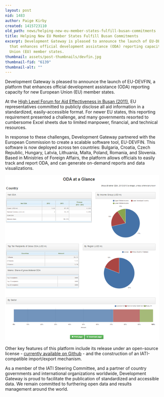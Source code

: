 ```yaml
---
layout: post
nid: 1483
author: Paige Kirby
created: 1415723110
old_path: news/helping-new-eu-member-states-fulfill-busan-commitments
title: Helping New EU Member States Fulfill Busan Commitments
excerpt: Development Gateway is pleased to announce the launch of EU-DEVFIN, a platform
  that enhances official development assistance (ODA) reporting capacity for new European
  Union (EU) member states.
thumbnail: assets/post-thumbnails/devfin.jpg
thumbnail-fid: "6139"
thumbnail-alt: ""
---
```


Development Gateway is pleased to announce the launch of EU-DEVFIN, a platform that enhances official development assistance (ODA) reporting capacity for new European Union (EU) member states.

At the [High Level Forum for Aid Effectiveness in Busan (2011)](http://www.oecd.org/dac/effectiveness/fourthhighlevelforumonaideffectiveness.htm), EU representatives committed to publicly disclose all aid information in a standardized, easily-accessible format. For newer EU states, this reporting requirement presented a challenge, and many governments resorted to cumbersome Excel sheets due to limited manpower, financial, and technical resources.

In response to these challenges, Development Gateway partnered with the European Commission to create a scalable software tool, EU-DEVFIN. This software is now deployed across ten countries: Bulgaria, Croatia, Czech Republic, Hungary, Latvia, Lithuania, Malta, Poland, Romania, and Slovenia. Based in Ministries of Foreign Affairs, the platform allows officials to easily track and report ODA, and can generate on-demand reports and data visualizations.

![](/assets/post-images/devfin1.png)

Other key features of this platform include its release under an open-source license - [currently available on Github](https://github.com/devgateway/eudevfin) - and the construction of an IATI-compatible import/export mechanism.

As a member of the IATI Steering Committee, and a partner of country governments and international organizations worldwide, Development Gateway is proud to facilitate the publication of standardized and accessible data. We remain committed to furthering open data and results management around the world.
